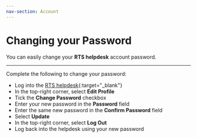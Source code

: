 ```yaml
---
nav-section: Account
---
```

# Changing your Password

You can easily change your **RTS helpdesk** account password.

___
Complete the following to change your password:

- Log into the [RTS helpdesk](https://helpdesk.rts-solutions.net){:target="_blank"}
- In the top-right corner, select **Edit Profile**
- Tick the **Change Password** checkbox
- Enter your new password in the **Password** field
- Enter the same new password in the **Confirm Password** field
- Select **Update**
- In the top-right corner, select **Log Out**
- Log back into the helpdesk using your new password
